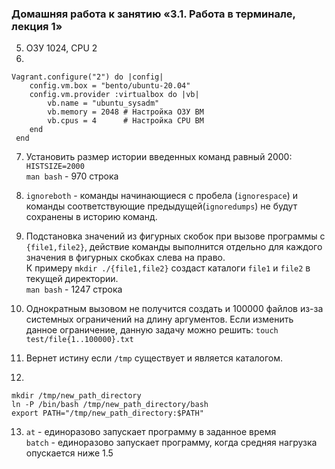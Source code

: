 ### Домашняя работа к занятию «3.1. Работа в терминале, лекция 1»

5. ОЗУ 1024, CPU 2
6. 
```
Vagrant.configure("2") do |config|
 	config.vm.box = "bento/ubuntu-20.04"
	config.vm.provider :virtualbox do |vb|
		vb.name = "ubuntu_sysadm"
		vb.memory = 2048 # Настройка ОЗУ ВМ
		vb.cpus = 4      # Настройка CPU ВМ
	end
 end
 ```
    
   
7. Установить размер истории введенных команд равный 2000: `HISTSIZE=2000`</br> 
   `man bash` - 970 строка
8. `ignoreboth` - команды начинающиеся с пробела (`ignorespace`) и команды соответствующие предыдущей(`ignoredumps`) 
   не будут сохранены в историю команд.
9. Подстановка значений из фигурных скобок при вызове программы с `{file1,file2}`,
действие команды выполнится отдельно для каждого значения в фигурных скобках слева на право.</br>
   К примеру `mkdir ./{file1,file2}` создаcт каталоги `file1` и `file2` в текущей директории.</br>
   `man bash` - 1247 строка
10. Однократным вызовом не получится создать и 100000 файлов из-за системных ограничений на длину аргументов.
Если изменить данное ограничение, данную задачу можно решить: `touch test/file{1..100000}.txt`
    
11. Вернет истину если `/tmp` существует и является каталогом. 
12. 
```
mkdir /tmp/new_path_directory
ln -P /bin/bash /tmp/new_path_directory/bash
export PATH="/tmp/new_path_directory:$PATH"
```
13. `at` - единоразово запускает программу в заданное время</br> 
    `batch` - единоразово запускает программу, когда средняя нагрузка
    опускается ниже 1.5     